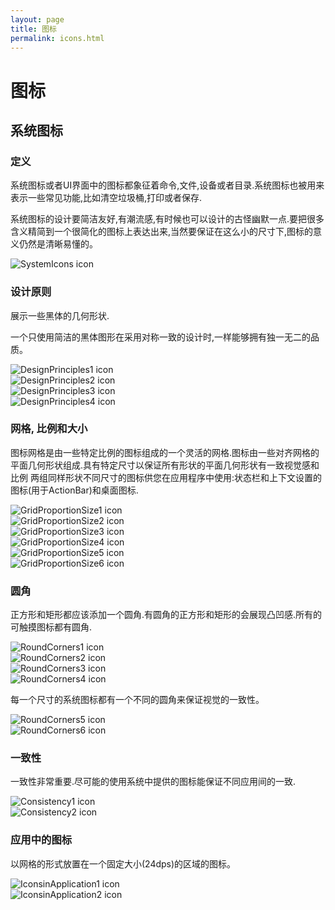 ```yaml
---
layout: page
title: 图标
permalink: icons.html
---
```


# 图标

## 系统图标

### 定义

系统图标或者UI界面中的图标都象征着命令,文件,设备或者目录.系统图标也被用来表示一些常见功能,比如清空垃圾桶,打印或者保存.  

系统图标的设计要简洁友好,有潮流感,有时候也可以设计的古怪幽默一点.要把很多含义精简到一个很简化的图标上表达出来,当然要保证在这么小的尺寸下,图标的意义仍然是清晰易懂的。  

![SystemIcons icon](images/Style-SystemIcon-icon_set_large_mdpi.png)    

### 设计原则 

展示一些黑体的几何形状. 
  
一个只使用简洁的黑体图形在采用对称一致的设计时,一样能够拥有独一无二的品质。  

![DesignPrinciples1 icon](images/Style-SystemIcons-design_principlesa_large_mdpi.png)  
![DesignPrinciples2 icon](images/Style-SystemIcons-design_principlesb_large_mdpi.png)  
![DesignPrinciples3 icon](images/Style-SystemIcons-design_principlesc_large_mdpi.png)  
![DesignPrinciples4 icon](images/Style-SystemIcons-design_principlesd_large_mdpi.png)  

### 网格, 比例和大小

图标网格是由一些特定比例的图标组成的一个灵活的网格.图标由一些对齐网格的平面几何形状组成.具有特定尺寸以保证所有形状的平面几何形状有一致视觉感和比例
两组同样形状不同尺寸的图标供您在应用程序中使用:状态栏和上下文设置的图标(用于ActionBar)和桌面图标.   

![GridProportionSize1 icon](images/Style-SystemIcons-grid_proportion_sizesa_large_mdpi.png)   
![GridProportionSize2 icon](images/Style-SystemIcons-grid_proportion_sizesb_large_mdpi.png)  
![GridProportionSize3 icon](images/Style-SystemIcons-grid_proportion_sizesc_large_mdpi.png)   
![GridProportionSize4 icon](images/Style-SystemIcons-grid_proportion_sizesd_large_mdpi.png)   
![GridProportionSize5 icon](images/Style-SystemIcons-grid_proportion_sizese_large_mdpi.png)   
![GridProportionSize6 icon](images/Style-SystemIcons-grid_proportion_sizesf_large_mdpi.png)   

### 圆角

正方形和矩形都应该添加一个圆角.有圆角的正方形和矩形的会展现凸凹感.所有的可触摸图标都有圆角.   


![RoundCorners1 icon](images/Style-SystemIcons-round_cornersa_large_mdpi.png)  
![RoundCorners2 icon](images/Style-SystemIcons-round_cornersb_large_mdpi.png)   
![RoundCorners3 icon](images/style-systemicons-stroke-terminala_large_mdpi.png)   
![RoundCorners4 icon](images/style-systemicons-stroke-terminalb_large_mdpi.png)  

每一个尺寸的系统图标都有一个不同的圆角来保证视觉的一致性。  

![RoundCorners5 icon](images/style-systemicons-stroke-weighta_large_mdpi.png)  
![RoundCorners6 icon](images/style-systemicons-stroke-weightb_large_mdpi.png)   

### 一致性

一致性非常重要.尽可能的使用系统中提供的图标能保证不同应用间的一致.  

![Consistency1 icon](images/style-systemicons-do_large_mdpi.png)   
![Consistency2 icon](images/style-systemicons-dont_large_mdpi.png)   

### 应用中的图标

以网格的形式放置在一个固定大小(24dps)的区域的图标。  

![IconsinApplication1 icon](images/Style-SystemIcons-icons_incontexta_large_mdpi.png)   
![IconsinApplication2 icon](images/Style-SystemIcons-icons_incontextb_large_mdpi.png)   
